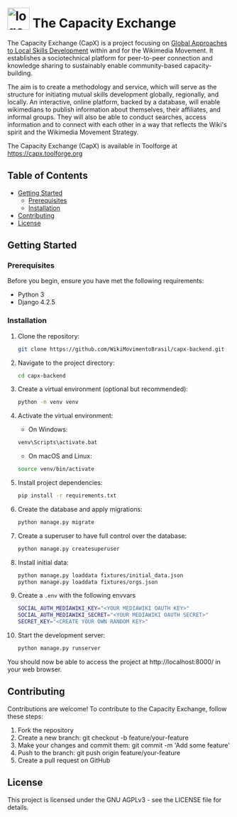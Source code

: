 # <img src="https://upload.wikimedia.org/wikipedia/commons/f/f5/Capx-logo-redux.svg" alt="logo of the Capacity Exchange" width="50" title="Capacity Exchange" style="transform:translateY(5px)"> The Capacity Exchange

The Capacity Exchange (CapX) is a project focusing on [Global Approaches to Local Skills Development](https://meta.wikimedia.org/wiki/Movement_Strategy/Initiatives/Global_Approach_for_Local_Skill_Development) within and for the Wikimedia Movement. It establishes a sociotechnical platform for peer-to-peer connection and knowledge sharing to sustainably enable community-based capacity-building.

The aim is to create a methodology and service, which will serve as the structure for initiating mutual skills development globally, regionally, and locally. An interactive, online platform, backed by a database, will enable wikimedians to publish information about themselves, their affiliates, and informal groups. They will also be able to conduct searches, access information and to connect with each other in a way that reflects the Wiki's spirit and the Wikimedia Movement Strategy.

The Capacity Exchange (CapX) is available in Toolforge at https://capx.toolforge.org

## Table of Contents

- [Getting Started](#getting-started)
    - [Prerequisites](#prerequisites)
    - [Installation](#installation)
- [Contributing](#contributing)
- [License](#license)

## Getting Started

### Prerequisites

Before you begin, ensure you have met the following requirements:

- Python 3
- Django 4.2.5

### Installation

1. Clone the repository:

   ```bash
   git clone https://github.com/WikiMovimentoBrasil/capx-backend.git
   ```

2. Navigate to the project directory:

   ```bash
   cd capx-backend
   ```

3. Create a virtual environment (optional but recommended):

   ```bash
   python -m venv venv
   ```

4. Activate the virtual environment:
    * On Windows:
   ```bash
   venv\Scripts\activate.bat
   ```
   
    * On macOS and Linux:
   ```bash
   source venv/bin/activate
   ```

5. Install project dependencies:
   ```bash
   pip install -r requirements.txt
   ```

6. Create the database and apply migrations:
   ```bash
   python manage.py migrate
   ```
   
7. Create a superuser to have full control over the database:
   ```bash
   python manage.py createsuperuser
   ```

8. Install initial data:
   ```bash
   python manage.py loaddata fixtures/initial_data.json
   python manage.py loaddata fixtures/orgs.json
   ```

9. Create a ```.env``` with the following envvars

   ```bash
   SOCIAL_AUTH_MEDIAWIKI_KEY="<YOUR MEDIAWIKI OAUTH KEY>"
   SOCIAL_AUTH_MEDIAWIKI_SECRET="<YOUR MEDIAWIKI OAUTH SECRET>"
   SECRET_KEY="<CREATE YOUR OWN RANDOM KEY>"
   ```

10. Start the development server:

    ```bash
    python manage.py runserver
    ```

You should now be able to access the project at http://localhost:8000/ in your web browser.

## Contributing
Contributions are welcome! To contribute to the Capacity Exchange, follow these steps:

1. Fork the repository
2. Create a new branch: git checkout -b feature/your-feature
3. Make your changes and commit them: git commit -m 'Add some feature'
4. Push to the branch: git push origin feature/your-feature
5. Create a pull request on GitHub

## License
This project is licensed under the GNU AGPLv3 - see the LICENSE file for details.